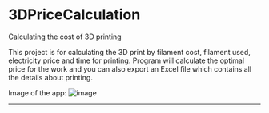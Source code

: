 # 3DPriceCalculation
Calculating the cost of 3D printing

This project is for calculating the 3D print by filament cost, filament used, electricity price and time for printing. Program will calculate the optimal price for the work and you can also export an Excel file which contains all the details about printing.

Image of the app:
![image](https://github.com/Kendzeyyy/3DPrintingCalculation/assets/23027158/dbdcd1a8-31b5-4d8c-9ab2-686de7526f68)


---


